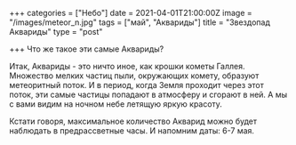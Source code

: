 +++
categories = ["Небо"]
date = 2021-04-01T21:00:00Z
image = "/images/meteor_n.jpg"
tags = ["май", "Аквариды"]
title = "Звездопад Аквариды"
type = "post"

+++
Что же такое эти самые Аквариды?  
  
Итак, Аквариды - это ничто иное, как крошки кометы Галлея. Множество мелких частиц пыли, окружающих комету, образуют метеоритный поток. И в период, когда Земля проходит через этот поток, эти самые частицы попадают в атмосферу и сгорают в ней. А мы с вами видим на ночном небе летящую яркую красоту.  
  
Кстати говоря, максимальное количество Акварид можно будет наблюдать в предрассветные часы. И напомним даты: 6-7 мая.